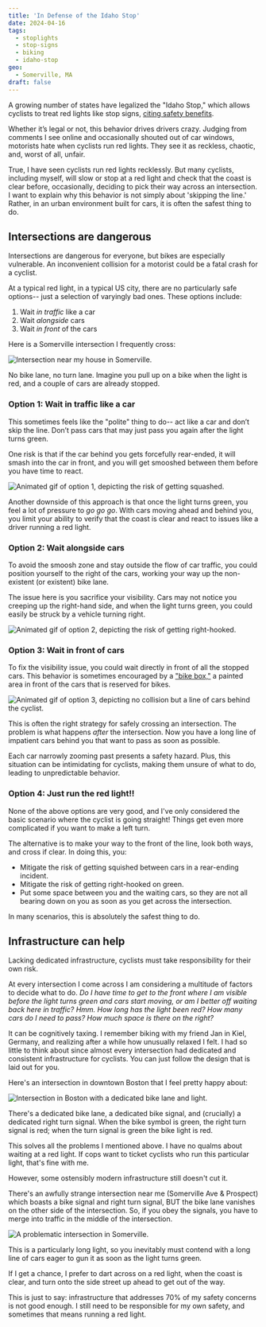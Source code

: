 ```yaml
---
title: 'In Defense of the Idaho Stop'
date: 2024-04-16
tags:
  - stoplights
  - stop-signs
  - biking
  - idaho-stop
geo:
  - Somerville, MA
draft: false
---
```


A growing number of states have legalized the "Idaho Stop," which allows cyclists to treat red lights like stop signs, [citing safety benefits](https://usa.streetsblog.org/2022/10/20/fed-safety-administrator-lets-legalize-the-idaho-stop).

Whether it’s legal or not, this behavior drives drivers crazy. Judging from comments I see online and occasionally shouted out of car windows, motorists hate when cyclists run red lights. They see it as reckless, chaotic, and, worst of all, unfair.

True, I have seen cyclists run red lights recklessly. But many cyclists, including myself, will slow or stop at a red light and check that the coast is clear before, occasionally, deciding to pick their way across an intersection. I want to explain why this behavior is not simply about 'skipping the line.' Rather, in an urban environment built for cars, it is often the safest thing to do.

## Intersections are dangerous

Intersections are dangerous for everyone, but bikes are especially vulnerable. An inconvenient collision for a motorist could be a fatal crash for a cyclist.

At a typical red light, in a typical US city, there are no particularly safe options-- just a selection of varyingly bad ones. These options include:

1. Wait _in traffic_ like a car
2. Wait _alongside_ cars
3. Wait _in front_ of the cars

Here is a Somerville intersection I frequently cross:

![Intersection near my house in Somerville.](img/somerville_intersection.jpg)

No bike lane, no turn lane. Imagine you pull up on a bike when the light is red, and a couple of cars are already stopped.

### Option 1: Wait in traffic like a car

This sometimes feels like the "polite" thing to do-- act like a car and don’t skip the line. Don’t pass cars that may just pass you again after the light turns green.

One risk is that if the car behind you gets forcefully rear-ended, it will smash into the car in front, and you will get smooshed between them before you have time to react.

![Animated gif of option 1, depicting the risk of getting squashed.](img/intersection_01.gif)

Another downside of this approach is that once the light turns green, you feel a lot of pressure to _go go go_. With cars moving ahead and behind you, you limit your ability to verify that the coast is clear and react to issues like a driver running a red light.

### Option 2: Wait alongside cars

To avoid the smoosh zone and stay outside the flow of car traffic, you could position yourself to the right of the cars, working your way up the non-existent (or existent) bike lane.

The issue here is you sacrifice your visibility. Cars may not notice you creeping up the right-hand side, and when the light turns green, you could easily be struck by a vehicle turning right.

![Animated gif of option 2, depicting the risk of getting right-hooked.](img/intersection_02.gif)

### Option 3: Wait in front of cars

To fix the visibility issue, you could wait directly in front of all the stopped cars. This behavior is sometimes encouraged by a ["bike box,"](https://nacto.org/publication/urban-bikeway-design-guide/intersection-treatments/bike-boxes/) a painted area in front of the cars that is reserved for bikes.

![Animated gif of option 3, depicting no collision but a line of cars behind the cyclist.](img/intersection_03.gif)

This is often the right strategy for safely crossing an intersection. The problem is what happens _after_ the intersection. Now you have a long line of impatient cars behind you that want to pass as soon as possible.

Each car narrowly zooming past presents a safety hazard. Plus, this situation can be intimidating for cyclists, making them unsure of what to do, leading to unpredictable behavior.

### Option 4: Just run the red light!!

None of the above options are very good, and I've only considered the basic scenario where the cyclist is going straight! Things get even more complicated if you want to make a left turn.

The alternative is to make your way to the front of the line, look both ways, and cross if clear. In doing this, you:

- Mitigate the risk of getting squished between cars in a rear-ending incident.
- Mitigate the risk of getting right-hooked on green.
- Put some space between you and the waiting cars, so they are not all bearing down on you as soon as you get across the intersection.

In many scenarios, this is absolutely the safest thing to do.

## Infrastructure can help

Lacking dedicated infrastructure, cyclists must take responsibility for their own risk.

At every intersection I come across I am considering a multitude of factors to decide what to do. _Do I have time to get to the front where I am visible before the light turns green and cars start moving, or am I better off waiting back here in traffic? Hmm. How long has the light been red? How many cars do I need to pass? How much space is there on the right?_

It can be cognitively taxing. I remember biking with my friend Jan in Kiel, Germany, and realizing after a while how unusually relaxed I felt. I had so little to think about since almost every intersection had dedicated and consistent infrastructure for cyclists. You can just follow the design that is laid out for you.

Here's an intersection in downtown Boston that I feel pretty happy about:

![Intersection in Boston with a dedicated bike lane and light.](img/intersection_light.jpg)

There's a dedicated bike lane, a dedicated bike signal, and (crucially) a dedicated right turn signal. When the bike symbol is green, the right turn signal is red; when the turn signal is green the bike light is red.

This solves all the problems I mentioned above. I have no qualms about waiting at a red light. If cops want to ticket cyclists who run this particular light, that's fine with me.

However, some ostensibly modern infrastructure still doesn't cut it.

There's an awfully strange intersection near me (Somerville Ave & Prospect) which boasts a bike signal and right turn signal, BUT the bike lane vanishes on the other side of the intersection. So, if you obey the signals, you have to merge into traffic in the middle of the intersection.

![A problematic intersection in Somerville.](img/somerville_bad.jpg)

This is a particularly long light, so you inevitably must contend with a long line of cars eager to gun it as soon as the light turns green.

If I get a chance, I prefer to dart across on a red light, when the coast is clear, and turn onto the side street up ahead to get out of the way.

This is just to say: infrastructure that addresses 70% of my safety concerns is not good enough. I still need to be responsible for my own safety, and sometimes that means running a red light.
